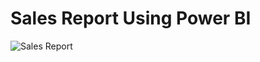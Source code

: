 # Sales Report Using Power BI

![Sales Report](https://github.com/vishaltiwari1/Sales_Report_Power_BI/assets/150030527/7d856b60-307e-46a0-a840-ff69ccb87a40)
